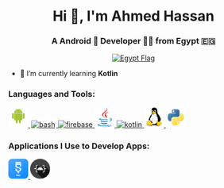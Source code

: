 <h1 align="center">Hi 👋, I'm Ahmed Hassan</h1>    
<h3 align="center">A Android 📱 Developer 🧑‍💻 from Egypt 🇪🇬</h3>    
<p align="center">
  <a href="https://en.wikipedia.org/wiki/Egypt" target="_blank">
    <img src="https://flagcdn.com/w320/eg.png" alt="Egypt Flag" width="100" height="100"/>
  </a>
</p>

- 🌱 I’m currently learning <strong>Kotlin</strong>    
    
<h3 align="left">Languages and Tools:</h3>    
<p align="left">    
  <a href="https://developer.android.com" target="_blank" rel="noreferrer">    
    <img src="https://raw.githubusercontent.com/devicons/devicon/master/icons/android/android-original-wordmark.svg" alt="android" width="40" height="40"/>    
  </a>    
  <a href="https://www.gnu.org/software/bash/" target="_blank" rel="noreferrer">    
    <img src="https://www.vectorlogo.zone/logos/gnu_bash/gnu_bash-icon.svg" alt="bash" width="40" height="40" style="background-color:white; padding:2px; border-radius:4px;"/>    
  </a>    
  <a href="https://firebase.google.com/" target="_blank" rel="noreferrer">    
    <img src="https://www.vectorlogo.zone/logos/firebase/firebase-icon.svg" alt="firebase" width="40" height="40"/>    
  </a>    
  <a href="https://www.java.com" target="_blank" rel="noreferrer">    
    <img src="https://raw.githubusercontent.com/devicons/devicon/master/icons/java/java-original.svg" alt="java" width="40" height="40"/>    
  </a>    
  <a href="https://kotlinlang.org" target="_blank" rel="noreferrer">    
    <img src="https://www.vectorlogo.zone/logos/kotlinlang/kotlinlang-icon.svg" alt="kotlin" width="40" height="40"/>    
  </a>    
  <a href="https://www.linux.org/" target="_blank" rel="noreferrer">    
    <img src="https://raw.githubusercontent.com/devicons/devicon/master/icons/linux/linux-original.svg" alt="linux" width="40" height="40"/>    
  </a>    
  <a href="https://www.python.org" target="_blank" rel="noreferrer">    
    <img src="https://raw.githubusercontent.com/devicons/devicon/master/icons/python/python-original.svg" alt="python" width="40" height="40"/>    
  </a>    
</p>    
  
<h3 align="left">Applications I Use to Develop Apps:</h3>    
<p align="left">    
  <a href="https://github.com/Sketchware-Pro/Sketchware-Pro" target="_blank">    
    <img src="https://github.com/Sketchware-Pro/Sketchware-Pro/blob/main/assets%2FSketchware-Pro.png?raw=true" alt="Sketchware Pro" width="40" height="40"/>    
  </a>    
  <a href="https://github.com/AndroidIDEOfficial/AndroidIDE" target="_blank">    
    <img src="https://github.com/AndroidIDEOfficial/AndroidIDE/blob/dev/images%2Ficon.png?raw=true" alt="Android IDE" width="40" height="40"/>    
  </a>    
</p>
